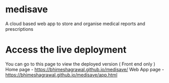 # medisave
A cloud based web app to store and organise medical reports and prescriptions

# Access the live deployment
You can go to this page to view the deployed version ( Front end only )
Home page - https://bhimeshagrawal.github.io/medisave/
Web App page - https://bhimeshagrawal.github.io/medisave/app.html
